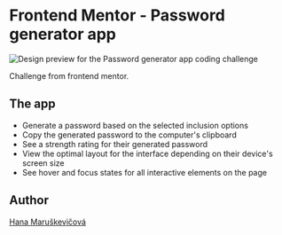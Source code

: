 # Frontend Mentor - Password generator app

![Design preview for the Password generator app coding challenge](https://res.cloudinary.com/dz209s6jk/image/upload/v1661436487/Challenges/pq66aieybewwpo2zlryv.jpg)

Challenge from frontend mentor.

## The app

- Generate a password based on the selected inclusion options
- Copy the generated password to the computer's clipboard
- See a strength rating for their generated password
- View the optimal layout for the interface depending on their device's screen size
- See hover and focus states for all interactive elements on the page

## Author

[Hana Maruškevičová](https://github.com/Hanka8)

